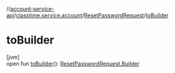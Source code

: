 //[account-service-api](../../../index.md)/[classtime.service.account](../index.md)/[ResetPasswordRequest](index.md)/[toBuilder](to-builder.md)

# toBuilder

[jvm]\
open fun [toBuilder](to-builder.md)(): [ResetPasswordRequest.Builder](-builder/index.md)
